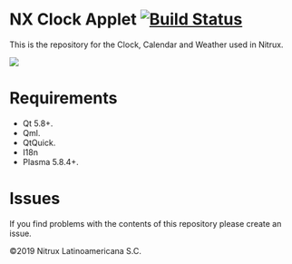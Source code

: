 # NX Clock Applet [![Build Status](https://travis-ci.org/nx-desktop/nx-clock-applet.svg?branch=master)](https://travis-ci.org/nx-desktop/nx-clock-applet)

This is the repository for the Clock, Calendar and Weather used in Nitrux.

![](https://i.imgur.com/bwYdHmk.png)

# Requirements
- Qt 5.8+.
- Qml.
- QtQuick.
- I18n
- Plasma 5.8.4+.

# Issues
If you find problems with the contents of this repository please create an issue.

©2019 Nitrux Latinoamericana S.C.
